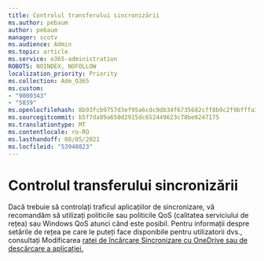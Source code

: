 ```yaml
---
title: Controlul transferului sincronizării
ms.author: pebaum
author: pebaum
manager: scotv
ms.audience: Admin
ms.topic: article
ms.service: o365-administration
ROBOTS: NOINDEX, NOFOLLOW
localization_priority: Priority
ms.collection: Adm_O365
ms.custom:
- "9000343"
- "5839"
ms.openlocfilehash: 8b93fcb9757d3ef95a6cdc9db34f6735682cff8b9c2f9bfffa38a547326b69e7
ms.sourcegitcommit: b5f7da89a650d2915dc652449623c78be6247175
ms.translationtype: MT
ms.contentlocale: ro-RO
ms.lasthandoff: 08/05/2021
ms.locfileid: "53948823"
---
```

# <a name="control-sync-throughput"></a>Controlul transferului sincronizării

Dacă trebuie să controlați traficul aplicațiilor de sincronizare, vă recomandăm să utilizați politicile sau politicile QoS (calitatea serviciului de rețea) sau Windows QoS atunci când este posibil. Pentru informații despre setările de rețea pe care le puteți face disponibile pentru utilizatorii dvs., consultați Modificarea [ratei de încărcare Sincronizare cu OneDrive sau de descărcare a aplicației.](https://support.office.com/article/71cc69da-2371-4981-8cc8-b4558bdda56e)